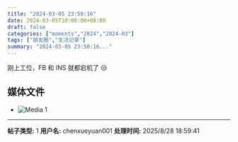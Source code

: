 ```yaml
---
title: "2024-03-05 23:50:16"
date: 2024-03-05T10:00:00+08:00
draft: false
categories: ["moments","2024","2024-03"]
tags: ["朋友圈","生活记录"]
summary: "2024-03-05 23:50:16..."
---
```


刚上工位，FB 和 INS 就都宕机了 😒

## 媒体文件

- ![Media 1](/Moments/photos/2024-03-05/202403052350160.jpg)

---

**帖子类型:** 1
**用户名:** chenxueyuan001
**处理时间:** 2025/8/28 18:59:41